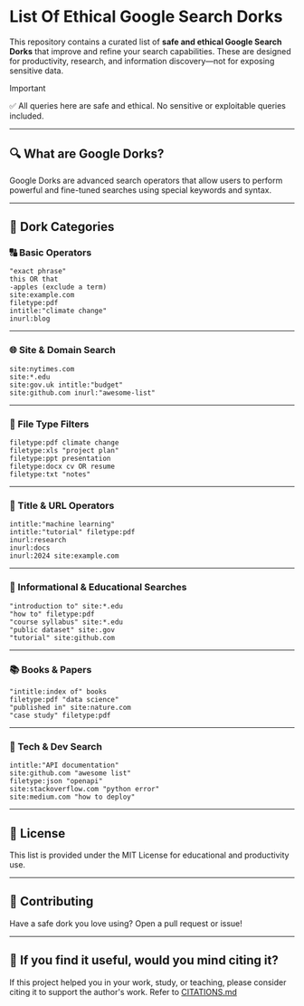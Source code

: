 # List Of Ethical Google Search Dorks

This repository contains a curated list of **safe and ethical Google Search Dorks** that improve and refine your search capabilities. These are designed for productivity, research, and information discovery—not for exposing sensitive data.

> [!IMPORTANT] 
> ✅ All queries here are safe and ethical. No sensitive or exploitable queries included.

---

## 🔍 What are Google Dorks?

Google Dorks are advanced search operators that allow users to perform powerful and fine-tuned searches using special keywords and syntax.

---

## 📁 Dork Categories

### 🔠 Basic Operators

```
"exact phrase"
this OR that
-apples (exclude a term)
site:example.com
filetype:pdf
intitle:"climate change"
inurl:blog
```

---

### 🌐 Site & Domain Search

```
site:nytimes.com
site:*.edu
site:gov.uk intitle:"budget"
site:github.com inurl:"awesome-list"
```

---

### 📎 File Type Filters

```
filetype:pdf climate change
filetype:xls "project plan"
filetype:ppt presentation
filetype:docx cv OR resume
filetype:txt "notes"
```

---

### 📄 Title & URL Operators

```
intitle:"machine learning"
intitle:"tutorial" filetype:pdf
inurl:research
inurl:docs
inurl:2024 site:example.com
```

---

### 🧠 Informational & Educational Searches

```
"introduction to" site:*.edu
"how to" filetype:pdf
"course syllabus" site:*.edu
"public dataset" site:.gov
"tutorial" site:github.com
```

---

### 📚 Books & Papers

```
"intitle:index of" books
filetype:pdf "data science"
"published in" site:nature.com
"case study" filetype:pdf
```

---

### 🔧 Tech & Dev Search

```
intitle:"API documentation"
site:github.com "awesome list"
filetype:json "openapi"
site:stackoverflow.com "python error"
site:medium.com "how to deploy"
```

---

## 📜 License

This list is provided under the MIT License for educational and productivity use.

---

## 🙌 Contributing

Have a safe dork you love using? Open a pull request or issue!

---

## 🙏 If you find it useful, would you mind citing it?

If this project helped you in your work, study, or teaching, please consider citing it to support the author's work. Refer to [CITATIONS.md](./CITATIONS.md)

